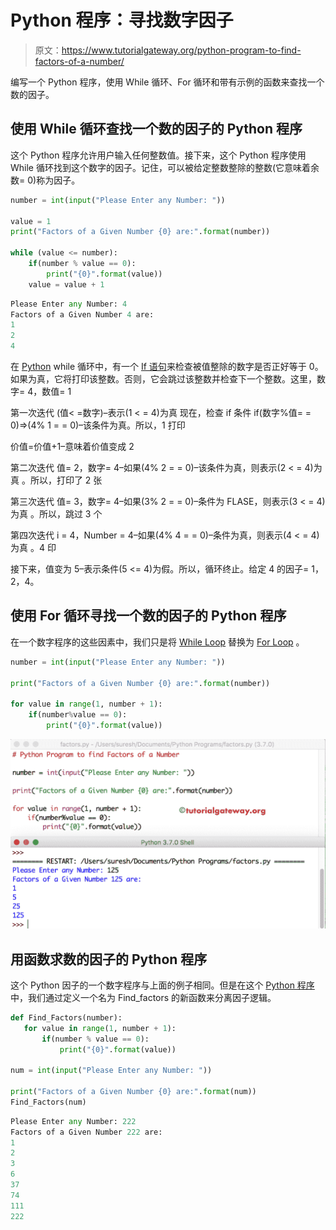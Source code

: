 # Python 程序：寻找数字因子

> 原文：<https://www.tutorialgateway.org/python-program-to-find-factors-of-a-number/>

编写一个 Python 程序，使用 While 循环、For 循环和带有示例的函数来查找一个数的因子。

## 使用 While 循环查找一个数的因子的 Python 程序

这个 Python 程序允许用户输入任何整数值。接下来，这个 Python 程序使用 While 循环找到这个数字的因子。记住，可以被给定整数整除的整数(它意味着余数= 0)称为因子。

```py
number = int(input("Please Enter any Number: "))

value = 1
print("Factors of a Given Number {0} are:".format(number))

while (value <= number):
    if(number % value == 0):
        print("{0}".format(value))
    value = value + 1
```

```py
Please Enter any Number: 4
Factors of a Given Number 4 are:
1
2
4
```

在 [Python](https://www.tutorialgateway.org/python-tutorial/) while 循环中，有一个 [If 语句](https://www.tutorialgateway.org/python-if-statement/)来检查被值整除的数字是否正好等于 0。如果为真，它将打印该整数。否则，它会跳过该整数并检查下一个整数。这里，数字= 4，数值= 1

第一次迭代
(值< =数字)–表示(1 < = 4)为真
现在，检查 if 条件
if(数字%值= = 0)=>(4% 1 = = 0)–该条件为真。所以，1 打印

价值=价值+1–意味着价值变成 2

第二次迭代
值= 2，数字= 4–如果(4% 2 = = 0)–该条件为真，则表示(2 < = 4)为真
。所以，打印了 2 张

第三次迭代
值= 3，数字= 4–如果(3% 2 = = 0)–条件为 FLASE，则表示(3 < = 4)为真
。所以，跳过 3 个

第四次迭代
i = 4，Number = 4–如果(4% 4 = = 0)–条件为真，则表示(4 < = 4)为真
。4 印

接下来，值变为 5–表示条件(5 <= 4)为假。所以，循环终止。给定 4 的因子= 1，2，4。

## 使用 For 循环寻找一个数的因子的 Python 程序

在一个数字程序的这些因素中，我们只是将 [While Loop](https://www.tutorialgateway.org/python-while-loop/) 替换为 [For Loop](https://www.tutorialgateway.org/python-for-loop/) 。

```py
number = int(input("Please Enter any Number: "))

print("Factors of a Given Number {0} are:".format(number))

for value in range(1, number + 1):
    if(number%value == 0):
        print("{0}".format(value))
```

![Python Program to find Factors of a Number 2](img/3d53bb8247724f0ea90c642e905746c1.png)

## 用函数求数的因子的 Python 程序

这个 Python 因子的一个数字程序与上面的例子相同。但是在这个 [Python 程序](https://www.tutorialgateway.org/python-programming-examples/)中，我们通过定义一个名为 Find_factors 的新函数来分离因子逻辑。

 ```py
def Find_Factors(number):
    for value in range(1, number + 1):
        if(number % value == 0):
            print("{0}".format(value))

num = int(input("Please Enter any Number: "))

print("Factors of a Given Number {0} are:".format(num))
Find_Factors(num)
```

```py
Please Enter any Number: 222
Factors of a Given Number 222 are:
1
2
3
6
37
74
111
222
```